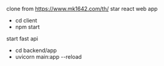 clone from https://www.mk1642.com/th/
star react web app

- cd client
- npm start

start fast api

- cd backend/app
- uvicorn main:app --reload

